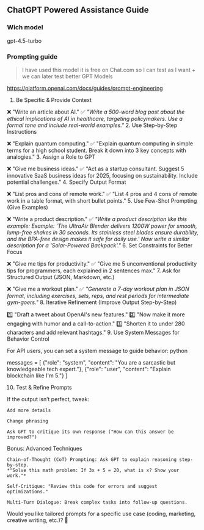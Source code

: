 ## ChatGPT Powered Assistance Guide

### Wich model
gpt-4.5-turbo
### Prompting guide
> I have used this model it is free on Chat.com so I can test as I want + we can later test better GPT Models 

https://platform.openai.com/docs/guides/prompt-engineering


1. Be Specific & Provide Context

❌ "Write an article about AI."
✅ *"Write a 500-word blog post about the ethical implications of AI in healthcare, targeting policymakers. Use a formal tone and include real-world examples."*
2. Use Step-by-Step Instructions

❌ "Explain quantum computing."
✅ "Explain quantum computing in simple terms for a high school student. Break it down into 3 key concepts with analogies."
3. Assign a Role to GPT

❌ "Give me business ideas."
✅ "Act as a startup consultant. Suggest 5 innovative SaaS business ideas for 2025, focusing on sustainability. Include potential challenges."
4. Specify Output Format

❌ "List pros and cons of remote work."
✅ "List 4 pros and 4 cons of remote work in a table format, with short bullet points."
5. Use Few-Shot Prompting (Give Examples)

❌ "Write a product description."
✅ *"Write a product description like this example:
Example: 'The UltraAir Blender delivers 1200W power for smooth, lump-free shakes in 30 seconds. Its stainless steel blades ensure durability, and the BPA-free design makes it safe for daily use.'
Now write a similar description for a 'Solar-Powered Backpack'."*
6. Set Constraints for Better Focus

❌ "Give me tips for productivity."
✅ "Give me 5 unconventional productivity tips for programmers, each explained in 2 sentences max."
7. Ask for Structured Output (JSON, Markdown, etc.)

❌ "Give me a workout plan."
✅ *"Generate a 7-day workout plan in JSON format, including exercises, sets, reps, and rest periods for intermediate gym-goers."*
8. Iterative Refinement (Improve Output Step-by-Step)

1️⃣ "Draft a tweet about OpenAI's new features."
2️⃣ "Now make it more engaging with humor and a call-to-action."
3️⃣ "Shorten it to under 280 characters and add relevant hashtags."
9. Use System Messages for Behavior Control

For API users, you can set a system message to guide behavior:
python

messages = [
    {"role": "system", "content": "You are a sarcastic but knowledgeable tech expert."},
    {"role": "user", "content": "Explain blockchain like I'm 5."}
]

10. Test & Refine Prompts

If the output isn’t perfect, tweak:

    Add more details

    Change phrasing

    Ask GPT to critique its own response ("How can this answer be improved?")

Bonus: Advanced Techniques

    Chain-of-Thought (CoT) Prompting: Ask GPT to explain reasoning step-by-step.
    *"Solve this math problem: If 3x + 5 = 20, what is x? Show your work."*

    Self-Critique: "Review this code for errors and suggest optimizations."

    Multi-Turn Dialogue: Break complex tasks into follow-up questions.

Would you like tailored prompts for a specific use case (coding, marketing, creative writing, etc.)? 🚀
